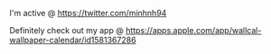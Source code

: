 I'm active @ https://twitter.com/minhnh94

Definitely check out my app @ https://apps.apple.com/app/wallcal-wallpaper-calendar/id1581367286
